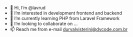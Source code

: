 - 👋 Hi, I’m @lavrud
- 👀 I’m interested in development frontend and backend
- 🌱 I’m currently learning PHP from Laravel Framework
- 💞️ I’m looking to collaborate on ...
- 📫 Reach me from e-mail durvalvisterini@dvcode.com.br 
<!---
lavrud/lavrud is a ✨ special ✨ repository because its `README.md` (this file) appears on your GitHub profile.
You can click the Preview link to take a look at your changes.
--->
